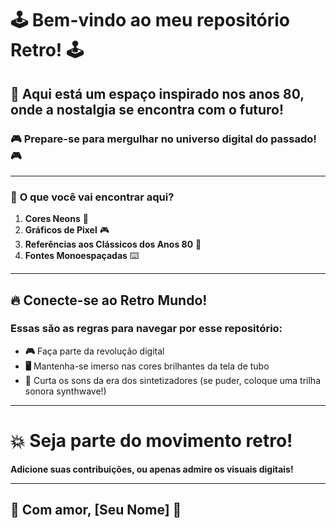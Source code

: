 # 🕹️ **Bem-vindo ao meu repositório Retro!** 🕹️

## 🌟 Aqui está um espaço inspirado nos anos 80, onde a nostalgia se encontra com o futuro!

### 🎮 **Prepare-se para mergulhar no universo digital do passado!** 🎮

---

### 🚀 **O que você vai encontrar aqui?**

1. **Cores Neons** 🌈
2. **Gráficos de Pixel** 🎮
3. **Referências aos Clássicos dos Anos 80** 💾
4. **Fontes Monoespaçadas** ⌨️

---

## 🔥 **Conecte-se ao Retro Mundo!**
### **Essas são as regras para navegar por esse repositório:**

- **🎮** Faça parte da revolução digital
- **🖥️** Mantenha-se imerso nas cores brilhantes da tela de tubo
- **🎵** Curta os sons da era dos sintetizadores (se puder, coloque uma trilha sonora synthwave!)

---

# 💥 **Seja parte do movimento retro!**
**Adicione suas contribuições, ou apenas admire os visuais digitais!**

---

## 🖤 **Com amor, [Seu Nome]** 💾
